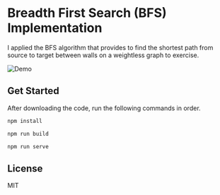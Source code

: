 # Breadth First Search (BFS) Implementation

I applied the BFS algorithm that provides to find the shortest path from source to target between walls on a weightless graph to exercise.

![Demo](https://github.com/ahmetsoyak/bfs-shortest-path/blob/feature/host-media/src/style/demo.gif?raw=true)

## Get Started
 
After downloading the code, run the following commands in order.

```sh
npm install
```
```sh
npm run build
```
```sh
npm run serve
```


## License

MIT